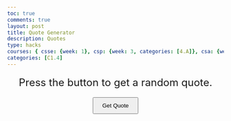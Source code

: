 ```yaml
---
toc: true
comments: true
layout: post
title: Quote Generator
description: Quotes
type: hacks
courses: { csse: {week: 1}, csp: {week: 3, categories: [4.A]}, csa: {week: 0} }
categories: [C1.4]
---
```



<html lang="en">
<head>
    <meta charset="UTF-8">
    <meta name="viewport" content="width=device-width, initial-scale=1.0">
    <title>Random Quote Generator</title>
</head>
<body>

<!-- Display area for the quotes -->
<div id="quoteText" style="font-size: 24px; margin: 20px; text-align: center;">
    Press the button to get a random quote.
</div>

<!-- Button that will trigger the quote generation -->
<button onclick="generateQuote()" style="display: block; margin: 20px auto; padding: 10px 20px;">Get Quote</button>

<script>
    const quotes = [
        "Life isn't about getting and having, it's about giving and being. - Kevin Kruse",
        "I love Mr.Mortinsen",
        "Strive not to be a success, but rather to be of value. - Albert Einstein",
        "Two roads diverged in a wood, and I—I took the one less traveled by, And that has made all the difference. - Robert Frost",
        "The most difficult thing is the decision to act, the rest is merely tenacity. - Amelia Earhart",
        "Life is what happens to you while you're busy making other plans. - John Lennon"
    ];

    function generateQuote() {
        const randomIndex = Math.floor(Math.random() * quotes.length);
        const randomQuote = quotes[randomIndex];
        document.getElementById("quoteText").textContent = randomQuote;
    }
</script>

</body>
</html>

